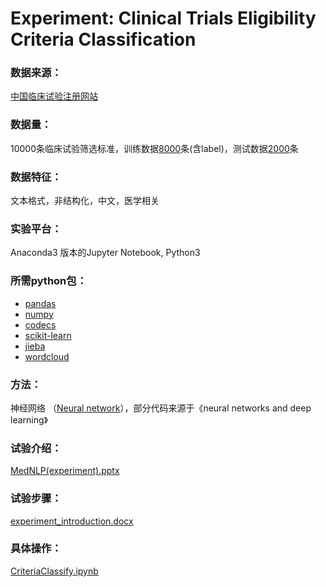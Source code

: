 # Experiment: Clinical Trials Eligibility Criteria Classification #

### 数据来源：
[中国临床试验注册网站](http://www.chictr.org.cn/index.aspx)
### 数据量：
10000条临床试验筛选标准，训练数据[8000](https://github.com/zonghui0228/experiment_CriteriaClassification/blob/master/data/train.data)条(含label)，测试数据[2000](https://github.com/zonghui0228/experiment_CriteriaClassification/blob/master/data/test.data)条
### 数据特征：
文本格式，非结构化，中文，医学相关
### 实验平台：
Anaconda3 版本的Jupyter Notebook, Python3
### 所需python包：
* [pandas](https://pypi.org/project/pandas/)
* [numpy](https://pypi.org/project/numpy/)
* [codecs](https://docs.python.org/3/library/codecs.html)
* [scikit-learn](https://pypi.org/project/scikit-learn/)
* [jieba](https://pypi.org/project/jieba/)
* [wordcloud](https://pypi.org/project/wordcloud/)

### 方法：
神经网络 （[Neural network](https://github.com/zonghui0228/experiment_CriteriaClassification/blob/master/network.py)），部分代码来源于《neural networks and deep learning》

### 试验介绍：
[MedNLP(experiment).pptx](https://github.com/zonghui0228/experiment_CriteriaClassification/blob/master/supp/MedNLP(experiment).pptx)

### 试验步骤：
[experiment_introduction.docx](https://github.com/zonghui0228/experiment_CriteriaClassification/blob/master/supp/experiment_introduction.docx)

### 具体操作：
[CriteriaClassify.ipynb](https://github.com/zonghui0228/experiment_CriteriaClassification/blob/master/CriteriaClassify.ipynb)


